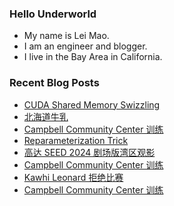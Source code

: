 ### Hello Underworld

- My name is Lei Mao.
- I am an engineer and blogger.
- I live in the Bay Area in California.


### Recent Blog Posts

<!-- BLOG-POST-LIST:START -->
- [CUDA Shared Memory Swizzling](https://leimao.github.io/blog/CUDA-Shared-Memory-Swizzling/)
- [北海道牛乳](https://leimao.github.io/essay/%E5%8C%97%E6%B5%B7%E9%81%93%E7%89%9B%E4%B9%B3/)
- [Campbell Community Center 训练](https://leimao.github.io/life/Campbell-Community-Center-Track-Training-2024-05-09/)
- [Reparameterization Trick](https://leimao.github.io/blog/Reparameterization-Trick/)
- [高达 SEED 2024 剧场版湾区观影](https://leimao.github.io/essay/Gundam-SEED-2024%E5%89%A7%E5%9C%BA%E7%89%88-%E6%B9%BE%E5%8C%BA%E8%A7%82%E5%BD%B1/)
- [Campbell Community Center 训练](https://leimao.github.io/life/Campbell-Community-Center-Track-Training-2024-05-06/)
- [Kawhi Leonard 拒绝比赛](https://leimao.github.io/essay/Kawhi-Leonard-%E6%8B%92%E7%BB%9D%E6%AF%94%E8%B5%9B/)
- [Campbell Community Center 训练](https://leimao.github.io/life/Campbell-Community-Center-Track-Training-2024-05-04/)
<!-- BLOG-POST-LIST:END -->

